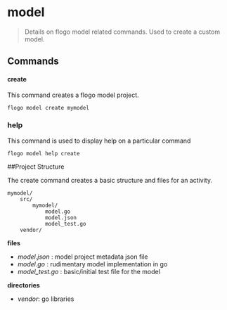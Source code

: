 # model
> Details on flogo model related commands.  Used to create a custom model.

## Commands
#### create
This command creates a flogo model project.
	
	flogo model create mymodel
	 	 

### help
This command is used to display help on a particular command
	
	flogo model help create

##Project Structure

The create command creates a basic structure and files for an activity.


	mymodel/
		src/
			mymodel/
				model.go
				model.json
				model_test.go
		vendor/

**files**

- *model.json* : model project metadata json file
- *model.go*   : rudimentary model implementation in go
- *model_test.go* : basic/initial test file for the model

**directories**	
	
- *vendor*: go libraries